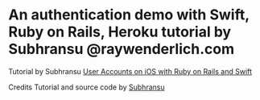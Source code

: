 # An authentication demo with Swift, Ruby on Rails, Heroku tutorial by Subhransu @raywenderlich.com

Tutorial by Subhransu
[User Accounts on iOS with Ruby on Rails and Swift](http://www.raywenderlich.com/85528/user-accounts-ios-ruby-rails-swift)

Credits
Tutorial and source code by [Subhransu](http://www.raywenderlich.com/u/subhransu)
